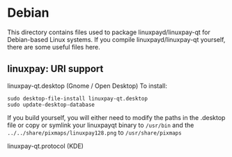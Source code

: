 
Debian
====================
This directory contains files used to package linuxpayd/linuxpay-qt
for Debian-based Linux systems. If you compile linuxpayd/linuxpay-qt yourself, there are some useful files here.

## linuxpay: URI support ##


linuxpay-qt.desktop  (Gnome / Open Desktop)
To install:

	sudo desktop-file-install linuxpay-qt.desktop
	sudo update-desktop-database

If you build yourself, you will either need to modify the paths in
the .desktop file or copy or symlink your linuxpayqt binary to `/usr/bin`
and the `../../share/pixmaps/linuxpay128.png` to `/usr/share/pixmaps`

linuxpay-qt.protocol (KDE)

